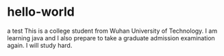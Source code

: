 # hello-world
a test 
This is a college student from Wuhan University of Technology.
I am learning java and I also prepare to take a graduate admission examination again.
I will study hard.
